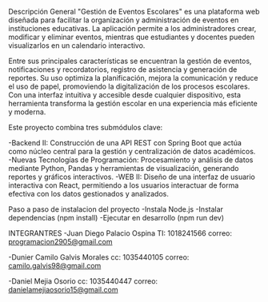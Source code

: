 Descripción General
"Gestión de Eventos Escolares" es una plataforma web diseñada para facilitar la organización y administración de eventos en instituciones educativas. La aplicación permite a los administradores crear, modificar y eliminar eventos, mientras que estudiantes y docentes pueden visualizarlos en un calendario interactivo.

Entre sus principales características se encuentran la gestión de eventos, notificaciones y recordatorios, registro de asistencia y generación de reportes. Su uso optimiza la planificación, mejora la comunicación y reduce el uso de papel, promoviendo la digitalización de los procesos escolares. Con una interfaz intuitiva y accesible desde cualquier dispositivo, esta herramienta transforma la gestión escolar en una experiencia más eficiente y moderna.


Este proyecto combina tres submódulos clave:

-Backend II: Construcción de una API REST con Spring Boot que actúa como núcleo central para la gestión y centralización de datos académicos.
-Nuevas Tecnologías de Programación: Procesamiento y análisis de datos mediante Python, Pandas y herramientas de visualización, generando reportes y gráficos interactivos.
-WEB II: Diseño de una interfaz de usuario interactiva con React, permitiendo a los usuarios interactuar de forma efectiva con los datos gestionados y analizados.

Paso a paso de instalacion del proyecto
-Instala Node.js
-Instalar dependencias (npm install)
-Ejecutar en desarrollo (npm run dev)


INTEGRANTRES
-Juan Diego Palacio Ospina
TI: 1018241566
correo: programacion2905@gmail.com

-Dunier Camilo Galvis Morales
cc: 1035440105
correo: camilo.galvis98@gmail.com

-Daniel Mejia Osorio
cc: 1035440447
correo: danielamejiaosorio15@gmail.com 